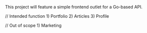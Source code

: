 This project will feature a simple frontend outlet for a Go-based API. 

// Intended function
    1) Portfolio
    2) Articles
    3) Profile

// Out of scope
    1) Marketing
